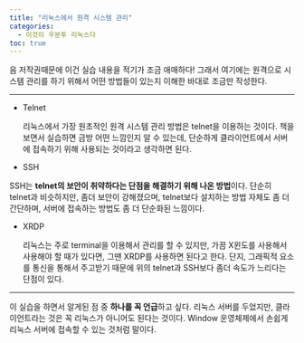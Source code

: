 ```yaml
---
title: "리눅스에서 원격 시스템 관리"
categories:
  - 이것이 우분투 리눅스다
toc: true
---
```


음 저작권때문에 이건 실습 내용을 적기가 조금 애매하다! 그래서 여기에는 원격으로 시스템 관리를 하기 위해서 어떤 방법들이 있는지 이해한 바대로 조금만 작성한다.

---

* Telnet 

  리눅스에서 가장 원초적인 원격 시스템 관리 방법은 telnet을 이용하는 것이다. 책을 보면서 실습하면 금방 어떤 느낌인지 알 수 있는데, 단순하게 클라이언트에서 서버에 접속하기 위해 사용되는 것이라고 생각하면 된다. 

* SSH

 SSH는 **telnet의 보안이 취약하다는 단점을 해결하기 위해 나온 방법**이다. 단순히 telnet과 비슷하지만, 좀더 보안이 강해졌으며, telnet보다 설치하는 방법 자체도 좀 더 간단하며, 서버에 접속하는 방법도 좀 더 단순화된 느낌이다. 

* XRDP 

  리눅스는 주로 terminal을 이용해서 관리를 할 수 있지만, 가끔 X윈도를 사용해서 사용해야 할 때가 있다면, 그땐 XRDP를 사용하면 된다고 한다. 단지, 그래픽적 요소를 통신을 통해서 주고받기 때문에 위의 telnet과 SSH보다 좀더 속도가 느리다는 단점이 있다. 

---

이 실습을 하면서 알게된 점 중 **하나를 꼭 언급**하고 싶다. 리눅스 서버를 두었지만, 클라이언트라는 것은 꼭 리눅스가 아니어도 된다는 것이다. Window 운영체제에서 손쉽게 리눅스 서버에 접속할 수 있는 것처럼 말이다.